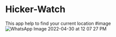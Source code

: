 # Hicker-Watch
This app help to find your current location
#image
![WhatsApp Image 2022-04-30 at 12 07 27 PM](https://user-images.githubusercontent.com/96900781/166096998-05697445-6b0c-4521-b7eb-159f7095e742.jpeg)
